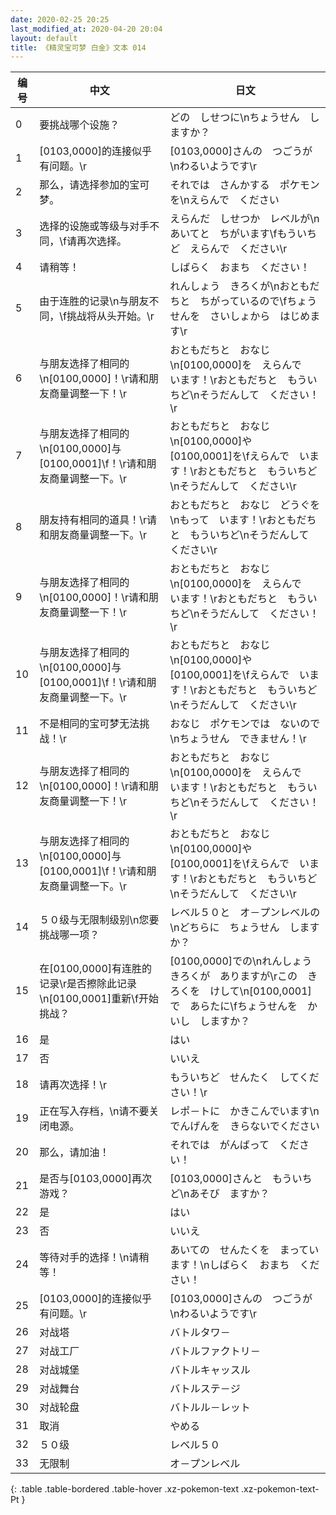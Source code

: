 ```yaml
---
date: 2020-02-25 20:25
last_modified_at: 2020-04-20 20:04
layout: default
title: 《精灵宝可梦 白金》文本 014
---
```

| 编号 | 中文 | 日文 |
| ---- | ---- | ---- |
| 0 | 要挑战哪个设施？ | どの　しせつに\nちょうせん　しますか？ |
| 1 | [0103,0000]的连接似乎有问题。\r | [0103,0000]さんの　つごうが\nわるいようです\r |
| 2 | 那么，请选择参加的宝可梦。 | それでは　さんかする　ポケモンを\nえらんで　ください |
| 3 | 选择的设施或等级与对手不同，\f请再次选择。 | えらんだ　しせつか　レベルが\nあいてと　ちがいます\fもういちど　えらんで　ください\r　 |
| 4 | 请稍等！ | しばらく　おまち　ください！ |
| 5 | 由于连胜的记录\n与朋友不同，\f挑战将从头开始。\r | れんしょう　きろくが\nおともだちと　ちがっているので\fちょうせんを　さいしょから　はじめます\r |
| 6 | 与朋友选择了相同的\n[0100,0000]！\r请和朋友商量调整一下！\r | おともだちと　おなじ\n[0100,0000]を　えらんで　います！\rおともだちと　もういちど\nそうだんして　ください！\r |
| 7 | 与朋友选择了相同的\n[0100,0000]与[0100,0001]\f！\r请和朋友商量调整一下。\r | おともだちと　おなじ\n[0100,0000]や　[0100,0001]を\fえらんで　います！\rおともだちと　もういちど\nそうだんして　ください\r |
| 8 | 朋友持有相同的道具！\r请和朋友商量调整一下。\r | おともだちと　おなじ　どうぐを\nもって　います！\rおともだちと　もういちど\nそうだんして　ください\r |
| 9 | 与朋友选择了相同的\n[0100,0000]！\r请和朋友商量调整一下！\r | おともだちと　おなじ\n[0100,0000]を　えらんで　います！\rおともだちと　もういちど\nそうだんして　ください！\r |
| 10 | 与朋友选择了相同的\n[0100,0000]与[0100,0001]\f！\r请和朋友商量调整一下。\r | おともだちと　おなじ\n[0100,0000]や　[0100,0001]を\fえらんで　います！\rおともだちと　もういちど\nそうだんして　ください\r |
| 11 | 不是相同的宝可梦无法挑战！\r | おなじ　ポケモンでは　ないので\nちょうせん　できません！\r |
| 12 | 与朋友选择了相同的\n[0100,0000]！\r请和朋友商量调整一下！\r | おともだちと　おなじ\n[0100,0000]を　えらんで　います！\rおともだちと　もういちど\nそうだんして　ください！\r |
| 13 | 与朋友选择了相同的\n[0100,0000]与[0100,0001]\f！\r请和朋友商量调整一下。\r | おともだちと　おなじ\n[0100,0000]や　[0100,0001]を\fえらんで　います！\rおともだちと　もういちど\nそうだんして　ください\r |
| 14 | ５０级与无限制级别\n您要挑战哪一项？ | レベル５０と　オ－プンレベルの\nどちらに　ちょうせん　しますか？ |
| 15 | 在[0100,0000]有连胜的记录\r是否擦除此记录\n[0100,0001]重新\f开始挑战？ | [0100,0000]での\nれんしょう　きろくが　ありますが\rこの　きろくを　けして\n[0100,0001]で　あらたに\fちょうせんを　かいし　しますか？ |
| 16 | 是 | はい |
| 17 | 否 | いいえ |
| 18 | 请再次选择！\r | もういちど　せんたく　してください！\r |
| 19 | 正在写入存档，\n请不要关闭电源。 | レポ－トに　かきこんでいます\nでんげんを　きらないでください |
| 20 | 那么，请加油！ | それでは　がんばって　ください！ |
| 21 | 是否与[0103,0000]再次游戏？ | [0103,0000]さんと　もういちど\nあそび　ますか？ |
| 22 | 是 | はい |
| 23 | 否 | いいえ |
| 24 | 等待对手的选择！\n请稍等！ | あいての　せんたくを　まっています！\nしばらく　おまち　ください！ |
| 25 | [0103,0000]的连接似乎有问题。\r | [0103,0000]さんの　つごうが\nわるいようです\r |
| 26 | 对战塔 | バトルタワ－ |
| 27 | 对战工厂 | バトルファクトリ－ |
| 28 | 对战城堡 | バトルキャッスル |
| 29 | 对战舞台 | バトルステ－ジ |
| 30 | 对战轮盘 | バトルル－レット |
| 31 | 取消 | やめる |
| 32 | ５０级 | レベル５０ |
| 33 | 无限制 | オ－プンレベル |
{: .table .table-bordered .table-hover .xz-pokemon-text .xz-pokemon-text-Pt }
